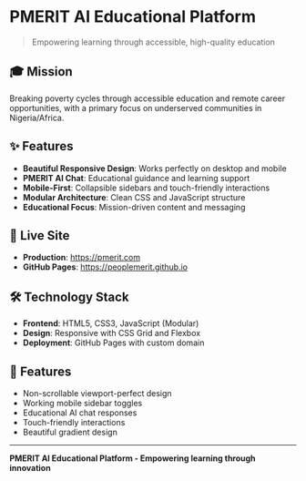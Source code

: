 # PMERIT AI Educational Platform

> Empowering learning through accessible, high-quality education

## 🎓 Mission

Breaking poverty cycles through accessible education and remote career opportunities, with a primary focus on underserved communities in Nigeria/Africa.

## ✨ Features

- **Beautiful Responsive Design**: Works perfectly on desktop and mobile
- **PMERIT AI Chat**: Educational guidance and learning support
- **Mobile-First**: Collapsible sidebars and touch-friendly interactions
- **Modular Architecture**: Clean CSS and JavaScript structure
- **Educational Focus**: Mission-driven content and messaging

## 🚀 Live Site

- **Production**: https://pmerit.com
- **GitHub Pages**: https://peoplemerit.github.io

## 🛠️ Technology Stack

- **Frontend**: HTML5, CSS3, JavaScript (Modular)
- **Design**: Responsive with CSS Grid and Flexbox
- **Deployment**: GitHub Pages with custom domain

## 📱 Features

- Non-scrollable viewport-perfect design
- Working mobile sidebar toggles
- Educational AI chat responses
- Touch-friendly interactions
- Beautiful gradient design

---

**PMERIT AI Educational Platform - Empowering learning through innovation**
